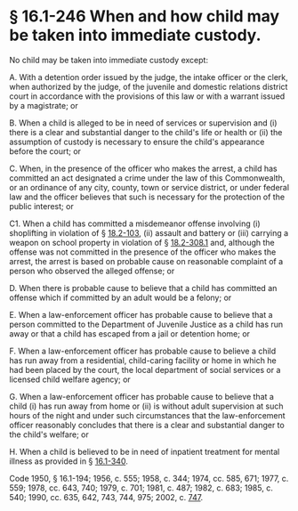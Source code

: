 # § 16.1-246 When and how child may be taken into immediate custody.

<p>No child may be taken into immediate custody except:</p><p>A. With a detention order issued by the judge, the intake officer or the clerk, when authorized by the judge, of the juvenile and domestic relations district court in accordance with the provisions of this law or with a warrant issued by a magistrate; or</p><p>B. When a child is alleged to be in need of services or supervision and (i) there is a clear and substantial danger to the child's life or health or (ii) the assumption of custody is necessary to ensure the child's appearance before the court; or</p><p>C. When, in the presence of the officer who makes the arrest, a child has committed an act designated a crime under the law of this Commonwealth, or an ordinance of any city, county, town or service district, or under federal law and the officer believes that such is necessary for the protection of the public interest; or</p><p>C1. When a child has committed a misdemeanor offense involving (i) shoplifting in violation of § <a href='http://law.lis.virginia.gov/vacode/18.2-103/'>18.2-103</a>, (ii) assault and battery or (iii) carrying a weapon on school property in violation of § <a href='http://law.lis.virginia.gov/vacode/18.2-308.1/'>18.2-308.1</a> and, although the offense was not committed in the presence of the officer who makes the arrest, the arrest is based on probable cause on reasonable complaint of a person who observed the alleged offense; or</p><p>D. When there is probable cause to believe that a child has committed an offense which if committed by an adult would be a felony; or</p><p>E. When a law-enforcement officer has probable cause to believe that a person committed to the Department of Juvenile Justice as a child has run away or that a child has escaped from a jail or detention home; or</p><p>F. When a law-enforcement officer has probable cause to believe a child has run away from a residential, child-caring facility or home in which he had been placed by the court, the local department of social services or a licensed child welfare agency; or</p><p>G. When a law-enforcement officer has probable cause to believe that a child (i) has run away from home or (ii) is without adult supervision at such hours of the night and under such circumstances that the law-enforcement officer reasonably concludes that there is a clear and substantial danger to the child's welfare; or</p><p>H. When a child is believed to be in need of inpatient treatment for mental illness as provided in § <a href='http://law.lis.virginia.gov/vacode/16.1-340/'>16.1-340</a>.</p><p>Code 1950, § 16.1-194; 1956, c. 555; 1958, c. 344; 1974, cc. 585, 671; 1977, c. 559; 1978, cc. 643, 740; 1979, c. 701; 1981, c. 487; 1982, c. 683; 1985, c. 540; 1990, cc. 635, 642, 743, 744, 975; 2002, c. <a href='http://lis.virginia.gov/cgi-bin/legp604.exe?021+ful+CHAP0747'>747</a>.</p>